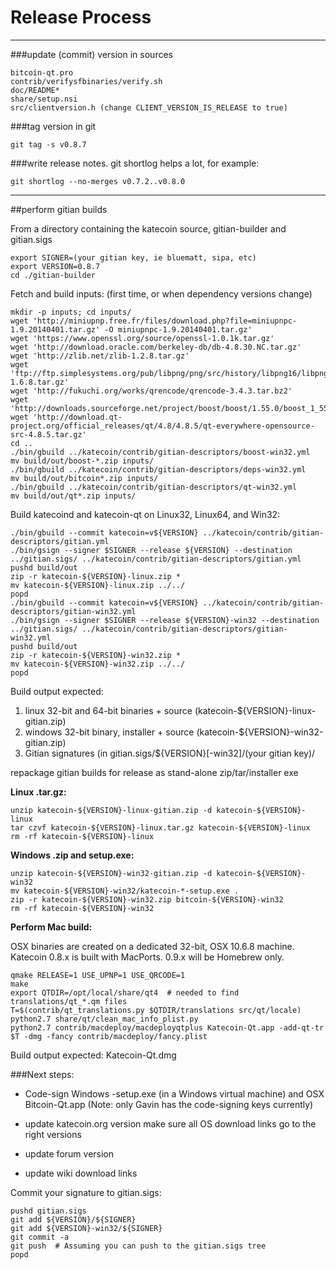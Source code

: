 Release Process
====================

* * *

###update (commit) version in sources


	bitcoin-qt.pro
	contrib/verifysfbinaries/verify.sh
	doc/README*
	share/setup.nsi
	src/clientversion.h (change CLIENT_VERSION_IS_RELEASE to true)

###tag version in git

	git tag -s v0.8.7

###write release notes. git shortlog helps a lot, for example:

	git shortlog --no-merges v0.7.2..v0.8.0

* * *

##perform gitian builds

 From a directory containing the katecoin source, gitian-builder and gitian.sigs
  
	export SIGNER=(your gitian key, ie bluematt, sipa, etc)
	export VERSION=0.8.7
	cd ./gitian-builder

 Fetch and build inputs: (first time, or when dependency versions change)

	mkdir -p inputs; cd inputs/
	wget 'http://miniupnp.free.fr/files/download.php?file=miniupnpc-1.9.20140401.tar.gz' -O miniupnpc-1.9.20140401.tar.gz'
	wget 'https://www.openssl.org/source/openssl-1.0.1k.tar.gz'
	wget 'http://download.oracle.com/berkeley-db/db-4.8.30.NC.tar.gz'
	wget 'http://zlib.net/zlib-1.2.8.tar.gz'
	wget 'ftp://ftp.simplesystems.org/pub/libpng/png/src/history/libpng16/libpng-1.6.8.tar.gz'
	wget 'http://fukuchi.org/works/qrencode/qrencode-3.4.3.tar.bz2'
	wget 'http://downloads.sourceforge.net/project/boost/boost/1.55.0/boost_1_55_0.tar.bz2'
	wget 'http://download.qt-project.org/official_releases/qt/4.8/4.8.5/qt-everywhere-opensource-src-4.8.5.tar.gz'
	cd ..
	./bin/gbuild ../katecoin/contrib/gitian-descriptors/boost-win32.yml
	mv build/out/boost-*.zip inputs/
	./bin/gbuild ../katecoin/contrib/gitian-descriptors/deps-win32.yml
	mv build/out/bitcoin*.zip inputs/
	./bin/gbuild ../katecoin/contrib/gitian-descriptors/qt-win32.yml
	mv build/out/qt*.zip inputs/

 Build katecoind and katecoin-qt on Linux32, Linux64, and Win32:
  
	./bin/gbuild --commit katecoin=v${VERSION} ../katecoin/contrib/gitian-descriptors/gitian.yml
	./bin/gsign --signer $SIGNER --release ${VERSION} --destination ../gitian.sigs/ ../katecoin/contrib/gitian-descriptors/gitian.yml
	pushd build/out
	zip -r katecoin-${VERSION}-linux.zip *
	mv katecoin-${VERSION}-linux.zip ../../
	popd
	./bin/gbuild --commit katecoin=v${VERSION} ../katecoin/contrib/gitian-descriptors/gitian-win32.yml
	./bin/gsign --signer $SIGNER --release ${VERSION}-win32 --destination ../gitian.sigs/ ../katecoin/contrib/gitian-descriptors/gitian-win32.yml
	pushd build/out
	zip -r katecoin-${VERSION}-win32.zip *
	mv katecoin-${VERSION}-win32.zip ../../
	popd

  Build output expected:

  1. linux 32-bit and 64-bit binaries + source (katecoin-${VERSION}-linux-gitian.zip)
  2. windows 32-bit binary, installer + source (katecoin-${VERSION}-win32-gitian.zip)
  3. Gitian signatures (in gitian.sigs/${VERSION}[-win32]/(your gitian key)/

repackage gitian builds for release as stand-alone zip/tar/installer exe

**Linux .tar.gz:**

	unzip katecoin-${VERSION}-linux-gitian.zip -d katecoin-${VERSION}-linux
	tar czvf katecoin-${VERSION}-linux.tar.gz katecoin-${VERSION}-linux
	rm -rf katecoin-${VERSION}-linux

**Windows .zip and setup.exe:**

	unzip katecoin-${VERSION}-win32-gitian.zip -d katecoin-${VERSION}-win32
	mv katecoin-${VERSION}-win32/katecoin-*-setup.exe .
	zip -r katecoin-${VERSION}-win32.zip bitcoin-${VERSION}-win32
	rm -rf katecoin-${VERSION}-win32

**Perform Mac build:**

  OSX binaries are created on a dedicated 32-bit, OSX 10.6.8 machine.
  Katecoin 0.8.x is built with MacPorts.  0.9.x will be Homebrew only.

	qmake RELEASE=1 USE_UPNP=1 USE_QRCODE=1
	make
	export QTDIR=/opt/local/share/qt4  # needed to find translations/qt_*.qm files
	T=$(contrib/qt_translations.py $QTDIR/translations src/qt/locale)
	python2.7 share/qt/clean_mac_info_plist.py
	python2.7 contrib/macdeploy/macdeployqtplus Katecoin-Qt.app -add-qt-tr $T -dmg -fancy contrib/macdeploy/fancy.plist

 Build output expected: Katecoin-Qt.dmg

###Next steps:

* Code-sign Windows -setup.exe (in a Windows virtual machine) and
  OSX Bitcoin-Qt.app (Note: only Gavin has the code-signing keys currently)

* update katecoin.org version
  make sure all OS download links go to the right versions

* update forum version

* update wiki download links

Commit your signature to gitian.sigs:

	pushd gitian.sigs
	git add ${VERSION}/${SIGNER}
	git add ${VERSION}-win32/${SIGNER}
	git commit -a
	git push  # Assuming you can push to the gitian.sigs tree
	popd

